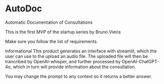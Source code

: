 # AutoDoc
Automatic Documentation of Consultations

This is the first MVP of the startup series by Bruno Vieira

Make sure you follow the list of requirements.

Informational
    This product generates an interface with streamlit, which
    the user can use to the upload an audio file. The uploaded
    file will then be trancribed by OpenAI-whisper, and 
    further processed by OpenAI-ChatGPT-4o, which in turn will
    provide information about the consultation.

You may change the prompt to any context so it returns a 
better answer.